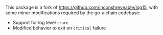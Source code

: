 This package is a fork of https://github.com/inconshreveable/log15, with some
minor modifications required by the go-aichain codebase:

 * Support for log level `trace`
 * Modified behavior to exit on `critical` failure
